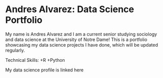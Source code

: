 
# Andres Alvarez: Data Science Portfolio
My name is Andres Alvarez and I am a current senior studying sociology and data science at the University of Notre Dame!
This is a portfolio showcasing my data science projects I have done, which will be updated regularly.

Technical Skills:
+R
+Python

My data science profile is linked here
